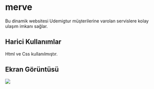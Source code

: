<h1>merve</h1>

Bu dinamik websitesi Udemigtur müşterilerine varolan servislere kolay ulaşım imkanı sağlar.

<h2>Harici Kullanımlar</h2>

Html ve Css kullanılmıştır.

<h2>Ekran Görüntüsü</h2>


![](uddemigtur.gif)